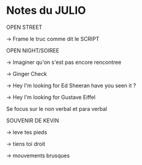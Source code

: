 # Notes du JULIO



OPEN STREET

-> Frame le truc comme dit le SCRIPT

OPEN NIGHT/SOIREE

-> Imaginer qu'on s'est pas encore rencontree

-> Ginger Check

-> Hey I'm looking for Ed Sheeran have you seen it ?

-> Hey I'm looking for Gustave Eiffel

Se focus sur le non verbal et para verbal



SOUVENIR DE KEVIN

-> leve tes pieds

-> tiens toi droit

-> mouvements brusques




